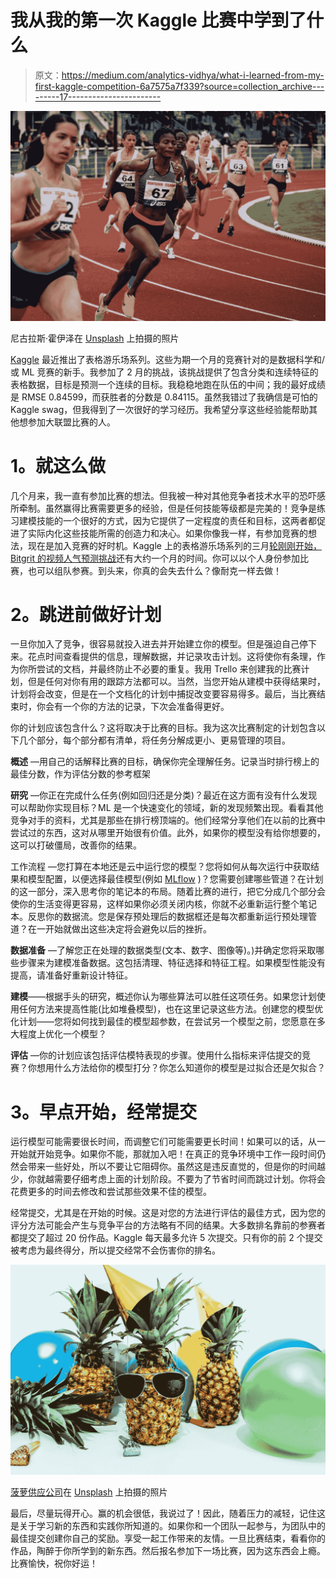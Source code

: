 # 我从我的第一次 Kaggle 比赛中学到了什么

> 原文：<https://medium.com/analytics-vidhya/what-i-learned-from-my-first-kaggle-competition-6a7575a7f339?source=collection_archive---------17----------------------->

![](img/43229655b699f2544505d87bdb9b9751.png)

尼古拉斯·霍伊泽在 [Unsplash](https://unsplash.com?utm_source=medium&utm_medium=referral) 上拍摄的照片

[Kaggle](https://www.kaggle.com/) 最近推出了表格游乐场系列。这些为期一个月的竞赛针对的是数据科学和/或 ML 竞赛的新手。我参加了 2 月的挑战，该挑战提供了包含分类和连续特征的表格数据，目标是预测一个连续的目标。我稳稳地跑在队伍的中间；我的最好成绩是 RMSE 0.84599，而获胜者的分数是 0.84115。虽然我错过了我确信是可怕的 Kaggle swag，但我得到了一次很好的学习经历。我希望分享这些经验能帮助其他想参加大联盟比赛的人。

# **1。就这么做**

几个月来，我一直有参加比赛的想法。但我被一种对其他竞争者技术水平的恐吓感所牵制。虽然赢得比赛需要更多的经验，但是任何技能等级都是完美的！竞争是练习建模技能的一个很好的方式，因为它提供了一定程度的责任和目标，这两者都促进了实际内化这些技能所需的创造力和决心。如果你像我一样，有参加竞赛的想法，现在是加入竞赛的好时机。Kaggle 上的表格游乐场系列的三月[轮刚刚开始，Bitgrit 的](https://www.kaggle.com/c/tabular-playground-series-mar-2021/overview)[视频人气预测挑战](https://bitgrit.net/competition/)还有大约一个月的时间。你可以以个人身份参加比赛，也可以组队参赛。到头来，你真的会失去什么？像耐克一样去做！

# **2。跳进**前做好计划

一旦你加入了竞争，很容易就投入进去并开始建立你的模型。但是强迫自己停下来。花点时间查看提供的信息，理解数据，并记录攻击计划。这将使你有条理，作为你所尝试的文档，并最终防止不必要的重复。我用 Trello 来创建我的比赛计划，但是任何对你有用的跟踪方法都可以。当然，当您开始从建模中获得结果时，计划将会改变，但是在一个文档化的计划中捕捉改变要容易得多。最后，当比赛结束时，你会有一个你的方法的记录，下次会准备得更好。

你的计划应该包含什么？这将取决于比赛的目标。我为这次比赛制定的计划包含以下几个部分，每个部分都有清单，将任务分解成更小、更易管理的项目。

**概述** —用自己的话解释比赛的目标，确保你完全理解任务。记录当时排行榜上的最佳分数，作为评估分数的参考框架

**研究** —你正在完成什么任务(例如回归还是分类)？最近在这方面有没有什么发现可以帮助你实现目标？ML 是一个快速变化的领域，新的发现频繁出现。看看其他竞争对手的资料，尤其是那些在排行榜顶端的。他们经常分享他们在以前的比赛中尝试过的东西，这对从哪里开始很有价值。此外，如果你的模型没有给你想要的，这可以打破僵局，改善你的结果。

工作流程 —您打算在本地还是云中运行您的模型？您将如何从每次运行中获取结果和模型配置，以便选择最佳模型(例如 [MLflow](https://mlflow.org/) )？您需要创建哪些管道？在计划的这一部分，深入思考你的笔记本的布局。随着比赛的进行，把它分成几个部分会使你的生活变得更容易，这样如果你必须关闭内核，你就不必重新运行整个笔记本。反思你的数据流。您是保存预处理后的数据框还是每次都重新运行预处理管道？在一开始就做出这些决定将会避免以后的挫折。

**数据准备** —了解您正在处理的数据类型(文本、数字、图像等)。)并确定您将采取哪些步骤来为建模准备数据。这包括清理、特征选择和特征工程。如果模型性能没有提高，请准备好重新设计特征。

**建模**——根据手头的研究，概述你认为哪些算法可以胜任这项任务。如果您计划使用任何方法来提高性能(比如堆叠模型)，也在这里记录这些方法。创建您的模型优化计划——您将如何找到最佳的模型超参数，在尝试另一个模型之前，您愿意在多大程度上优化一个模型？

**评估** —你的计划应该包括评估模特表现的步骤。使用什么指标来评估提交的竞赛？你想用什么方法给你的模型打分？你怎么知道你的模型是过拟合还是欠拟合？

# **3。早点开始，经常提交**

运行模型可能需要很长时间，而调整它们可能需要更长时间！如果可以的话，从一开始就开始竞争。如果你不能，那就加入吧！在真正的竞争环境中工作一段时间仍然会带来一些好处，所以不要让它阻碍你。虽然这是违反直觉的，但是你的时间越少，你就越需要仔细考虑上面的计划阶段。不要为了节省时间而跳过计划。你将会花费更多的时间去修改和尝试那些效果不佳的模型。

经常提交，尤其是在开始的时候。这是对您的方法进行评估的最佳方式，因为您的评分方法可能会产生与竞争平台的方法略有不同的结果。大多数排名靠前的参赛者都提交了超过 20 份作品。Kaggle 每天最多允许 5 次提交。只有你的前 2 个提交被考虑为最终得分，所以提交经常不会伤害你的排名。

![](img/a697c82479c8d1fca876222dc38fe90a.png)

[菠萝供应公司](https://unsplash.com/@pineapple?utm_source=medium&utm_medium=referral)在 [Unsplash](https://unsplash.com?utm_source=medium&utm_medium=referral) 上拍摄的照片

最后，尽量玩得开心。赢的机会很低，我说过了！因此，随着压力的减轻，记住这是关于学习新的东西和实践你所知道的。如果你和一个团队一起参与，为团队中的最佳提交创建你自己的奖励。享受一起工作带来的友情。一旦比赛结束，看看你的作品，陶醉于你所学到的新东西。然后报名参加下一场比赛，因为这东西会上瘾。比赛愉快，祝你好运！